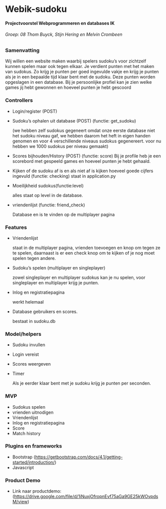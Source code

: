 # Webik-sudoku
#### Projectvoorstel Webprogrammeren en databases IK
###### Groep: 08 Thom Buyck, Stijn Hering en Melvin Crombeen

### Samenvatting

Wij willen een website maken waarbij spelers sudoku’s voor zichtzelf kunnen spelen maar ook tegen elkaar.
Je verdient punten met het maken van sudokus. Zo krijg je punten per goed ingevulde vakje en krijg je punten
als je in een bepaalde tijd klaar bent met de sudoku. Deze punten worden opgeslagen in een database. Bij je persoonlijke profiel kan je zien welke games jij hebt gewonnen en hoeveel punten je hebt gescoord

### Controllers

* Login/register (POST)
* Sudoku’s ophalen uit database (POST) (functie: get_sudoku)

   (we hebben zelf sudokus gegeneert omdat onze eerste database niet het sudoku niveau gaf, we hebben daarom het heft in eigen handen genomen en voor 4 verschillende niveaus sudokus gegenereert.
voor nu hebben we 1000 sudokus per niveau gemaakt)
* Scores bijhouden/History (POST) (functie: score)
   Bij je profile heb je een scorebord met gespeeld games en hoeveel punten je hebt gehaald.
* Kijken of de sudoku af is en als niet af is kijken hoeveel goede cijfers ingevuld (functie: checking)
   staat in application.py
* Moeilijkheid sudokus(functie:level)

   alles staat op level in de database.
* vriendenlijst (functie: friend_check)

   Database en is te vinden op de multiplayer pagina




### Features

* Vriendenlijst

   staat in de multiplayer pagina, vrienden toevoegen en knop om tegen ze te spelen,
   daarnaast is er een check knop om te kijken of je nog moet spelen tegen andere.
* Sudoku’s spelen (multiplayer en singleplayer)

   zowel singleplayer en multiplayer sudokus kan je nu spelen, voor singleplayer en multiplayer krijg je punten.
   
* Inlog en registratiepagina

   werkt helemaal
* Database gebruikers en scores.

   bestaat in sudoku.db

### Model/helpers

* Sudoku invullen
* Login vereist
* Scores weergeven
* Timer

   Als je eerder klaar bent met je sudoku krijg je punten per seconden. 



### MVP

* Sudokus spelen
* vrienden uitnodigen
* Vriendenlijst
* Inlog en registratiepagina
* Score
* Match history

### Plugins en frameworks

* Bootstrap (https://getbootstrap.com/docs/4.1/getting-started/introduction/)
* Javascript

### Product Demo

* Link naar productdemo: (https://drive.google.com/file/d/1iNuxjOfropnEvf75aGa9GE25kWOvpdsM/view)
